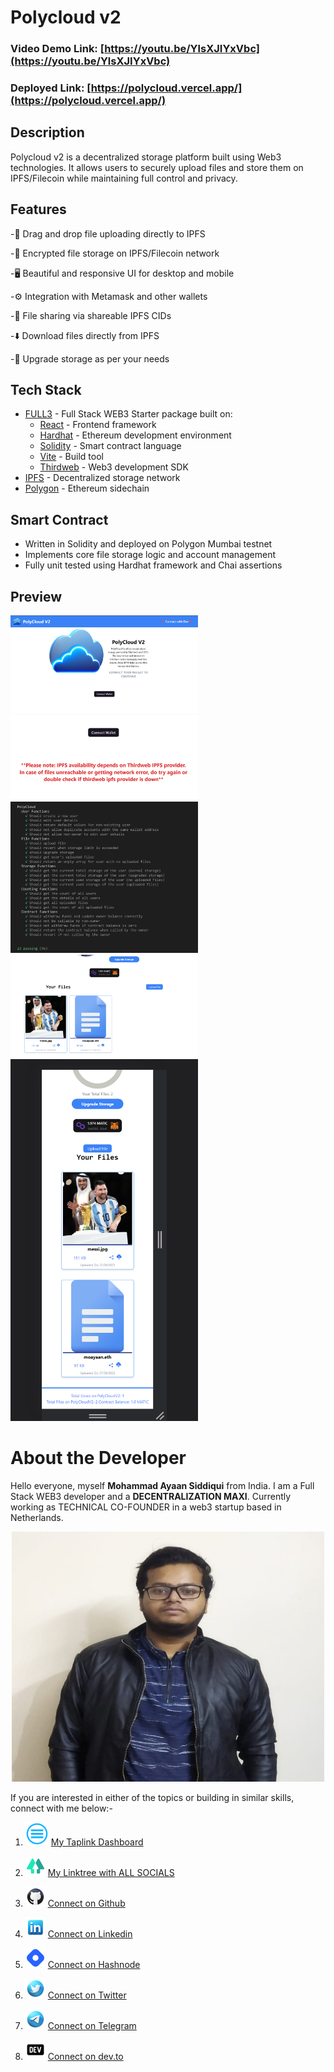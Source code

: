 # Polycloud v2

### Video Demo Link: [https://youtu.be/YlsXJIYxVbc](https://youtu.be/YlsXJIYxVbc)

### Deployed Link: [https://polycloud.vercel.app/](https://polycloud.vercel.app/) 

## Description

Polycloud v2 is a decentralized storage platform built using Web3 technologies. It allows users to securely upload files and store them on IPFS/Filecoin while maintaining full control and privacy.

## Features

-📁 Drag and drop file uploading directly to IPFS

-🔐 Encrypted file storage on IPFS/Filecoin network

-🖥️ Beautiful and responsive UI for desktop and mobile

-⚙️ Integration with Metamask and other wallets

-🤝 File sharing via shareable IPFS CIDs

-⬇️ Download files directly from IPFS

-💽 Upgrade storage as per your needs



## Tech Stack

- [FULL3](https://www.npmjs.com/package/full3) - Full Stack WEB3 Starter package built on:
  - [React](https://reactjs.org/) - Frontend framework
  - [Hardhat](https://hardhat.org/) - Ethereum development environment 
  - [Solidity](https://docs.soliditylang.org/) - Smart contract language
  - [Vite](https://vitejs.dev/) - Build tool
  - [Thirdweb](https://thirdweb.com/) - Web3 development SDK
- [IPFS](https://ipfs.io/) - Decentralized storage network  
- [Polygon](https://polygon.technology/) - Ethereum sidechain

## Smart Contract

- Written in Solidity and deployed on Polygon Mumbai testnet
- Implements core file storage logic and account management
- Fully unit tested using Hardhat framework and Chai assertions



## Preview

<img src="./public/PolyCloudv2_1.png" width="300"> <img src="./public/PolyCloudv2_2.png" width="300"> <img src="./public/PolyCloudv2_3.png" width="300"> <img src="./public/PolyCloudv2_4.png" width="300"> <img src="./public/PolyCloudv2_5.png" width="300"> 

# About the Developer

Hello everyone, myself **Mohammad Ayaan Siddiqui** from India. I am a Full Stack WEB3 developer and a **DECENTRALIZATION MAXI**. Currently working as TECHNICAL CO-FOUNDER in a web3 startup based in Netherlands.


<p align="center">
<img src="./public/profile.jpg" alt="profile" style="height: 400px; width:500px;"/>
</p>

If you are interested in either of the topics or building in similar skills, connect with me below:-

1.  ![Alt text](./public/taplink.png "Taplink") [My Taplink Dashboard](https://moayaan.taplink.ws/)


2. ![Alt text](./public/linktree.png "linktree") [My Linktree with ALL SOCIALS](https://linktr.ee/ayaaneth)
3. ![Alt text](./public/github.png "github") [Connect on Github](https://github.com/moayaan1911)
4. ![Alt text](./public/linkedin.png "linkedin") [Connect on Linkedin](www.linkedin.com/in/ayaaneth)
5. ![Alt text](./public/hashnode.png "dev") [Connect on Hashnode](https://moayaan.hashnode.dev/)
6. ![Alt text](./public/twitter.png "twitter") [Connect on Twitter](https://www.twitter.com/usdisshitcoin)
7. ![Alt text](./public/telegram.png "telegram") [Connect on Telegram](https://t.me/usdisshitcoin)
8. ![Alt text](./public/dev.png "dev") [Connect on dev.to](https://dev.to/moayaan1911)